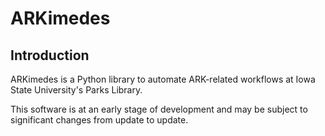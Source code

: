 # ARKimedes

## Introduction

ARKimedes is a Python library to automate ARK-related workflows at Iowa State
University's Parks Library.

This software is at an early stage of development and may be subject to
significant changes from update to update.
